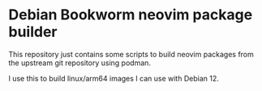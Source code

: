 # Debian Bookworm neovim package builder

This repository just contains some scripts to build neovim packages from the
upstream git repository using podman.

I use this to build linux/arm64 images I can use with Debian 12.
